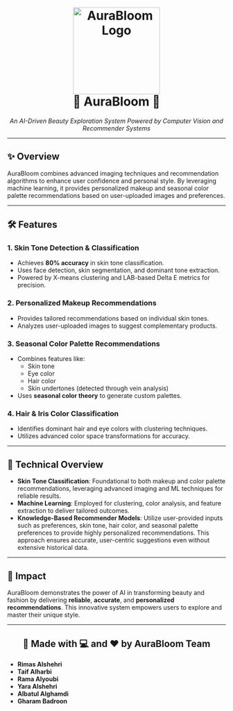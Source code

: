 <h1 align="center">
  <img src="assets/Logo_sp.png" alt="AuraBloom Logo" width="200"/>
  <br/>
  🌸 AuraBloom 🌸
</h1>
<p align="center"><i>An AI-Driven Beauty Exploration System Powered by Computer Vision and Recommender Systems</i></p>

---

<h2>✨ Overview</h2>
<p>AuraBloom combines advanced imaging techniques and recommendation algorithms to enhance user confidence and personal style. By leveraging machine learning, it provides personalized makeup and seasonal color palette recommendations based on user-uploaded images and preferences.</p>

---

<h2>🛠️ Features</h2>

<h3>1. Skin Tone Detection & Classification</h3>
<ul>
  <li>Achieves <b>80% accuracy</b> in skin tone classification.</li>
  <li>Uses face detection, skin segmentation, and dominant tone extraction.</li>
  <li>Powered by X-means clustering and LAB-based Delta E metrics for precision.</li>
</ul>

<h3>2. Personalized Makeup Recommendations</h3>
<ul>
  <li>Provides tailored recommendations based on individual skin tones.</li>
  <li>Analyzes user-uploaded images to suggest complementary products.</li>
</ul>

<h3>3. Seasonal Color Palette Recommendations</h3>
<ul>
  <li>Combines features like:
    <ul>
      <li>Skin tone</li>
      <li>Eye color</li>
      <li>Hair color</li>
      <li>Skin undertones (detected through vein analysis)</li>
    </ul>
  </li>
  <li>Uses <b>seasonal color theory</b> to generate custom palettes.</li>
</ul>

<h3>4. Hair & Iris Color Classification</h3>
<ul>
  <li>Identifies dominant hair and eye colors with clustering techniques.</li>
  <li>Utilizes advanced color space transformations for accuracy.</li>
</ul>

---

<h2>🧠 Technical Overview</h2>
<ul>
  <li><b>Skin Tone Classification</b>: Foundational to both makeup and color palette recommendations, leveraging advanced imaging and ML techniques for reliable results.</li>
  <li><b>Machine Learning</b>: Employed for clustering, color analysis, and feature extraction to deliver tailored outcomes.</li>
  <li><b>Knowledge-Based Recommender Models</b>: 
    Utilize user-provided inputs such as preferences, skin tone, hair color, and seasonal palette preferences to provide highly personalized recommendations.  
    This approach ensures accurate, user-centric suggestions even without extensive historical data.</li>
</ul>


---

<h2>🌟 Impact</h2>
<p>AuraBloom demonstrates the power of AI in transforming beauty and fashion by delivering <b>reliable</b>, <b>accurate</b>, and <b>personalized recommendations</b>. This innovative system empowers users to explore and master their unique style.</p>

---

<h2 align="center">🎨 Made with 💻 and ❤️ by AuraBloom Team</h2>
<ul>
  <li><b>Rimas Alshehri</b></li>
  <li><b>Taif Alharbi</b></li>
  <li><b>Rama Alyoubi</b></li>
  <li><b>Yara Alshehri</b></li>
  <li><b>Albatul Alghamdi</b></li>
  <li><b>Gharam Badroon</b></li>
</ul>

